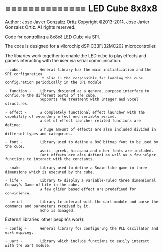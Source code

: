 ==============
LED Cube 8x8x8
==============

Author : Jose Javier Gonzalez Ortiz
Copyright ©2013-2014, Jose Javier Gonzalez Ortiz. All rights reserved.

Code for controlling a 8x8x8 LED Cube via SPI.

The code is designed for a Microchip dSPIC33FJ32MC202 microcontroller. 

The libraries work together to enable the LED cube to play effects and games interacting
with the user via serial communication.



    - cubo -        General library has the main initialization and the SPI configuration.
                    It also is the responsible for loading the cube configuration periodically in the SPI module

    - function -    Library designed as a general purpose interface to configure the different parts of the cube.
                    Supports the treatment with integer and voxel structures.

    - effect -      A completely functional effect launcher with the capability of secondary effect and variable period.
                    A set of effect launcher related functions are defined.
                    A huge amount of effects are also included divided in different types and categories.

    - font -        Library used to define a 8x8 bitmap font to be used by the cube. 
                    Ascii, greek, hiragana and other fonts are included. 
                    Font effects are also defined as well as a few helper functions to interact with the constants.

    - snake -       Library used to define a Snake-like game in three dimensions which is executed by the cube.

    - life -        Library to display a variable-ruled three dimensional Conway's Game of Life in the cube.
                    A few glider based effect are predefined for convinience.

    - serial -      Library to interact with the uart module and parse the commands and parameters received by it.
                    Echo is managed. 

External libraries (other people's work):

    - config -      General library for configuring the PLL oscillator and uart mapping.

    - uart -        Library which include functions to easily interact with the uart module.